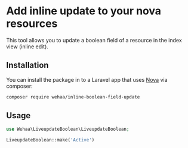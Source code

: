 # Add inline update to your nova resources

This tool allows you to update a boolean field of a resource in the index view (inline edit).

## Installation

You can install the package in to a Laravel app that uses [Nova](https://nova.laravel.com) via composer:

```bash
composer require wehaa/inline-boolean-field-update
```

## Usage

```php
use Wehaa\LiveupdateBoolean\LiveupdateBoolean;

LiveupdateBoolean::make('Active')
```

